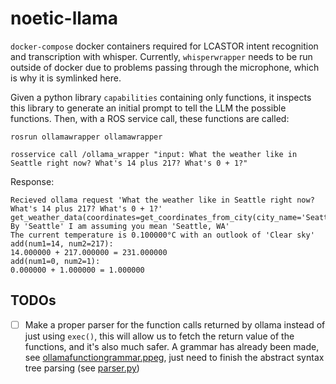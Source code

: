 # noetic-llama

`docker-compose` docker containers required for LCASTOR intent recognition and transcription with whisper.
Currently, `whisperwrapper` needs to be run outside of docker due to problems passing through the microphone, which is why it is symlinked here.

Given a python library `capabilities` containing only functions, it inspects this library to generate an initial prompt to tell the 
LLM the possible functions. Then, with a ROS service call, these functions are called:

`rosrun ollamawrapper ollamawrapper`

`rosservice call /ollama_wrapper "input: What the weather like in Seattle right now? What's 14 plus 217? What's 0 + 1?"`

Response:

```
Recieved ollama request 'What the weather like in Seattle right now? What's 14 plus 217? What's 0 + 1?'
get_weather_data(coordinates=get_coordinates_from_city(city_name='Seattle')):
By 'Seattle' I am assuming you mean 'Seattle, WA'
The current temperature is 0.100000°C with an outlook of 'Clear sky'
add(num1=14, num2=217):
14.000000 + 217.000000 = 231.000000
add(num1=0, num2=1):
0.000000 + 1.000000 = 1.000000
```

## TODOs

 - [ ] Make a proper parser for the function calls returned by ollama instead of just using `exec()`, this will allow us to fetch the return value of the functions, and it's also much safer. A grammar has already been made, see [ollamafunctiongrammar.ppeg](/noetic-llama/src/ollamawrapper/src/ollamafunctiongrammar.ppeg), just need to finish the abstract syntax tree parsing (see [parser.py](/noetic-llama/src/ollamawrapper/src/parser.py))
